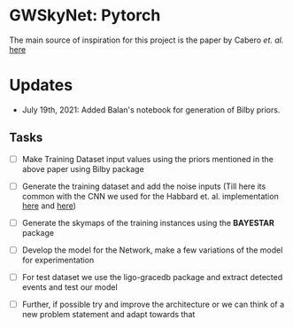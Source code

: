 # GWSkyNet: Pytorch
The main source of inspiration for this project is the paper by Cabero *et. al.* [here](https://arxiv.org/abs/2010.11829)

# Updates
- July 19th, 2021: Added Balan's notebook for generation of Bilby priors. 
## Tasks 
- [ ] Make Training Dataset input values using the priors mentioned in the above paper using Bilby package 
- [ ] Generate the training dataset and add the noise inputs (Till here its common with the CNN we used for the Habbard et. al. implementation [here](https://colab.research.google.com/drive/15ysgVLkekNNomT2xp3F0d52l_qNvGNfd) and [here](https://colab.research.google.com/drive/193QYO1Lu59nSOK_xUm-LXDk5rBl-z6Iv))
- [ ] Generate the skymaps of the training instances using the **BAYESTAR** package
- [ ] Develop the model for the Network, make a few variations of the model for experimentation
- [ ] For test dataset we use the ligo-gracedb package and extract detected events and test our model
- [ ] Further, if possible try and improve the architecture or we can think of a new problem statement and adapt towards that
  
